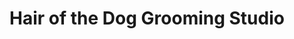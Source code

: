 ---
title: "Hair of the Dog Grooming Studio"
url: /chapel-hill/hair-of-the-dog-grooming-studio/
shop: Tiersalon
---